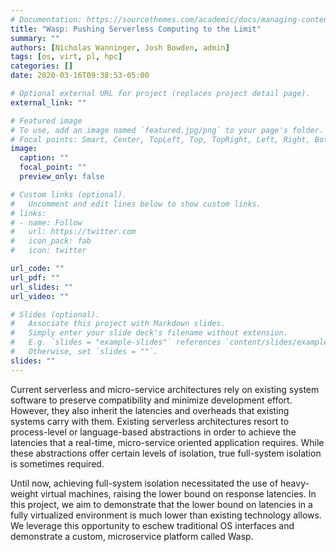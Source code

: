 ```yaml
---
# Documentation: https://sourcethemes.com/academic/docs/managing-content/
title: "Wasp: Pushing Serverless Computing to the Limit"
summary: ""
authors: [Nicholas Wanninger, Josh Bowden, admin]
tags: [os, virt, pl, hpc]
categories: []
date: 2020-03-16T09:38:53-05:00

# Optional external URL for project (replaces project detail page).
external_link: ""

# Featured image
# To use, add an image named `featured.jpg/png` to your page's folder.
# Focal points: Smart, Center, TopLeft, Top, TopRight, Left, Right, BottomLeft, Bottom, BottomRight.
image:
  caption: ""
  focal_point: ""
  preview_only: false

# Custom links (optional).
#   Uncomment and edit lines below to show custom links.
# links:
# - name: Follow
#   url: https://twitter.com
#   icon_pack: fab
#   icon: twitter

url_code: ""
url_pdf: ""
url_slides: ""
url_video: ""

# Slides (optional).
#   Associate this project with Markdown slides.
#   Simply enter your slide deck's filename without extension.
#   E.g. `slides = "example-slides"` references `content/slides/example-slides.md`.
#   Otherwise, set `slides = ""`.
slides: ""
---
```

Current serverless and micro-service architectures rely on existing system
software to preserve compatibility and minimize development effort.
However, they also inherit the latencies and overheads that existing
systems carry with them. Existing serverless architectures resort to
process-level or language-based abstractions in order to achieve the
latencies that a real-time, micro-service oriented application requires.
While these abstractions offer certain levels of isolation, true
full-system isolation is sometimes required. 

Until now, achieving  full-system isolation necessitated the use of
heavy-weight virtual machines, raising the lower bound on response latencies.
In this project, we aim to demonstrate that the lower bound on latencies in
a fully virtualized environment is much lower than existing technology allows.
We leverage this opportunity to eschew traditional OS interfaces and
demonstrate a custom, microservice platform called Wasp.
